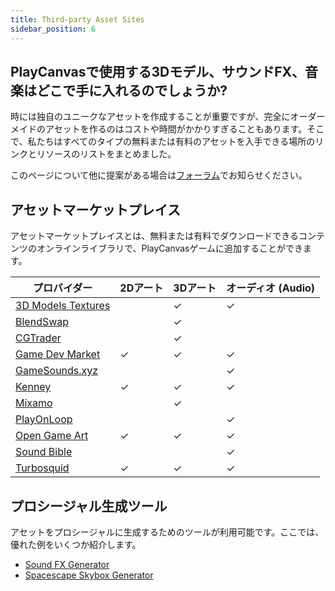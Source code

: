 ```yaml
---
title: Third-party Asset Sites
sidebar_position: 6
---
```


## PlayCanvasで使用する3Dモデル、サウンドFX、音楽はどこで手に入れるのでしょうか?

時には独自のユニークなアセットを作成することが重要ですが、完全にオーダーメイドのアセットを作るのはコストや時間がかかりすぎることもあります。そこで、私たちはすべてのタイプの無料または有料のアセットを入手できる場所のリンクとリソースのリストをまとめました。

このページについて他に提案がある場合は[フォーラム][1]でお知らせください。

## アセットマーケットプレイス

アセットマーケットプレイスとは、無料または有料でダウンロードできるコンテンツのオンラインライブラリで、PlayCanvasゲームに追加することができます。

| プロバイダー                                                                 | 2Dアート   | 3Dアート   | オーディオ (Audio)    |
|--------------------------------------------------------------------------|----------|----------|----------|
| [3D Models Textures](https://www.3dmodels-textures.com/)                 |          | &#x2713; | &#x2713; |
| [BlendSwap](https://www.blendswap.com/)                                  |          | &#x2713; |          |
| [CGTrader](https://www.cgtrader.com/)                                    |          | &#x2713; |          |
| [Game Dev Market](https://www.gamedevmarket.net?ally=O0I9alFp)           | &#x2713; | &#x2713; | &#x2713; |
| [GameSounds.xyz](https://gamesounds.xyz/)                                |          |          | &#x2713; |
| [Kenney](https://kenney.nl/)                                             | &#x2713; | &#x2713; | &#x2713; |
| [Mixamo](https://www.mixamo.com/)                                        |          | &#x2713; |          |
| [PlayOnLoop](https://www.playonloop.com/music-loops-category/videogame/) |          |          | &#x2713; |
| [Open Game Art](https://opengameart.org/)                                | &#x2713; | &#x2713; | &#x2713; |
| [Sound Bible](https://soundbible.com/)                                   |          |          | &#x2713; |
| [Turbosquid](https://www.turbosquid.com/)                                | &#x2713; | &#x2713; | &#x2713; |

## プロシージャル生成ツール

アセットをプロシージャルに生成するためのツールが利用可能です。ここでは、優れた例をいくつか紹介します。

* [Sound FX Generator][2]
* [Spacescape Skybox Generator][3]

[1]: https://forum.playcanvas.com/
[2]: https://www.bfxr.net/
[3]: http://alexcpeterson.com/spacescape
